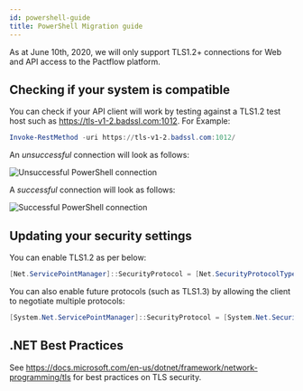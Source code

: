 ```yaml
---
id: powershell-guide
title: PowerShell Migration guide
---
```


As at June 10th, 2020, we will only support TLS1.2+ connections for Web and API access to the Pactflow platform.

## Checking if your system is compatible

You can check if your API client will work by testing against a TLS1.2 test host such as https://tls-v1-2.badssl.com:1012. For Example:


```powershell
Invoke-RestMethod -uri https://tls-v1-2.badssl.com:1012/
```

An _unsuccessful_ connection will look as follows:

<img src="/docs/static/powershell/powershell-failure.png" alt="Unsuccessful PowerShell connection"/>

A _successful_ connection will look as follows:

<img src="/docs/static/powershell/powershell-success.png" alt="Successful PowerShell connection" />

## Updating your security settings

You can enable TLS1.2 as per below:

```powershell
[Net.ServicePointManager]::SecurityProtocol = [Net.SecurityProtocolType]::Tls12
```

You can also enable future protocols (such as TLS1.3) by allowing the client to negotiate multiple protocols:

```powershell
[System.Net.ServicePointManager]::SecurityProtocol = [System.Net.SecurityProtocolType]::Tls12 -bor [System.Net.SecurityProtocolType]::Tls13;
```

## .NET Best Practices

See https://docs.microsoft.com/en-us/dotnet/framework/network-programming/tls for best practices on TLS security.